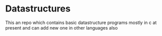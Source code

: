 # Datastructures
This an repo which contains basic datastructure programs mostly in c at present and can add new  one in other languages also
